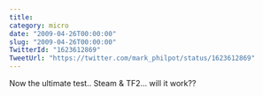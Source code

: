 ```yaml
---
title: 
category: micro
date: "2009-04-26T00:00:00"
slug: "2009-04-26T00:00:00"
TwitterId: "1623612869"
TweetUrl: "https://twitter.com/mark_philpot/status/1623612869"
---
```


Now the ultimate test.. Steam & TF2... will it work??
